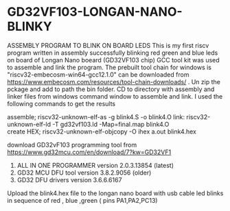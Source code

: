 # GD32VF103-LONGAN-NANO-BLINKY
ASSEMBLY PROGRAM TO BLINK ON BOARD LEDS
This is my first riscv program written in assembly successfully blinking red green and blue leds on board of Longan Nano boeard (GD32VF103 chip)
GCC tool kit was used to assemble and link the program. The prebuilt tool chain for windows is "riscv32-embecosm-win64-gcc12.1.0" can be downloaded 
from https://www.embecosm.com/resources/tool-chain-downloads/ . Un zip the pckage and add to path the bin folder. CD  to directory with 
assembly and linker files from windows command window to assemble and link.
I used the following commands to get the results

assemble;                      riscv32-unknown-elf-as -g blink4.S -o blink4.O
link:                          riscv32-unknown-elf-ld -T gd32vf103.ld  -Map=final.map blink4.O  
create HEX;                    riscv32-unknown-elf-objcopy -O ihex a.out blink4.hex

download GD32vF103 programming tool from  https://www.gd32mcu.com/en/download/7?kw=GD32VF1

1) ALL IN  ONE PROGRAMMER version 2.0.3.13854     (latest)
2) GD32 MCU DFU tool version 3.8.2.9056  (older)
3) GD32 DFU drivers  version 3.6.6.6167

Upload the blink4.hex file to the longan nano board with usb cable 
led blinks in sequence of red , blue ,green ( pins PA1,PA2,PC13)






